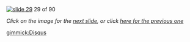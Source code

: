 [![slide 29](https://dl.dropboxusercontent.com/u/2977490/presentations/cookbook/img29.jpg)](30.md)
29 of 90

_Click on the image for the [next slide](30.md), or click [here for the previous one](28.md)_

[gimmick:Disqus](theodox-github)